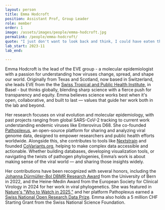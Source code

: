```yaml
---
layout: person
title: Emma Hodcroft
position: Assistant Prof, Group Leader
role: member
order: 1
image: /assets/images/people/emma-hodcroft.jpg
permalink: /people/emma-hodcroft/
quote: "I just don't want to look back and think, I could have eaten that"
lab_start: 2023-11
lab_end:

---
```


Emma Hodcroft is the lead of the EVE group - a molecular epidemiologist with a passion for understanding how viruses change, spread, and shape our world. Originally from Texas and Scotland, now based in Switzerland, she leads EVE from the the [Swiss Tropical and Public Health Institute](https://www.swisstph.ch/en/), in Basel - but thinks globally, blending sharp science with a fierce push for transparency and equity. Emma believes science works best when it's open, collaborative, and built to last — values that guide her work both in the lab and beyond.

Her research focuses on viral evolution and molecular epidemiology, with past projects ranging from global SARS-CoV-2 tracking to current work understanding endemic viruses like Enterovirus D68. She co-founded [Pathoplexus](https://pathoplexus.org/), an open-source platform for sharing and analyzing viral genome data, designed to empower researchers and public health efforts worldwide. Alongside this, she contributes to tools like [Nextstrain](https://nextstrain.org/) and founded [CoVariants.org](https://covariants.org/), helping to make complex data accessible and actionable. Whether building databases, developing visualization tools, or navigating the twists of pathogen phylogenies, Emma’s work is about making sense of the viral world — and sharing those insights widely.

Her contributions have been recognized with several honors, including the [Johanna Dürmüller-Bol DBMR Research Award](https://www.dbmr.unibe.ch/research/johanna_duermueller_bol_dbmr_research_award/index_eng.html) from the University of Bern in 2022, and the Heine-Medin Award from the European Society for Clinical Virology in 2024 for her work in viral phylogenetics. She was featured in [Nature's "Who to Watch in 2025,"](https://www.unibas.ch/en/News-Events/Awards-Honors/Article/Nature-magazine-selects-Emma-Hodcroft-as-one-of-the-three-People-to-Watch-in-2025.html) and her platform Pathoplexus earned a [Swiss National Open Research Data Prize](https://ord.akademien-schweiz.ch/news/offene-wissenschaft-ausgezeichnet-vier-projekte-erhalten-den-nationalen-preis-fuer-offene-forschungsdaten). Emma also holds a 5 million CHF Starting Grant from the Swiss National Science Foundation.
